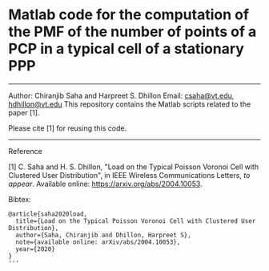 # Matlab code for the computation of the PMF of the number of points of a PCP in a typical cell of a stationary PPP
---
Author: Chiranjib Saha and Harpreet S. Dhillon
Email: csaha@vt.edu, hdhillon@vt.edu
This repository contains the Matlab scripts related to the paper [1]. 


Please cite [1] for reusing this code.

---
Reference

[1] C. Saha and H. S. Dhillon, "Load on the Typical Poisson Voronoi Cell with Clustered User Distribution", in IEEE Wireless Communications Letters, *to appear*. Available online: https://arxiv.org/abs/2004.10053. 

Bibtex:
```
@article{saha2020load,
  title={Load on the Typical Poisson Voronoi Cell with Clustered User Distribution},
  author={Saha, Chiranjib and Dhillon, Harpreet S},
  note={available online: arXiv/abs/2004.10053},
  year={2020}
}
'''
